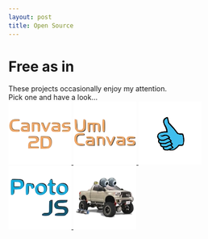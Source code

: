 ```yaml
---
layout: post
title: Open Source
---
```


<div class="orbit menu">
  <div class="orbit info">
    <h1>Free as in</h1>
    These projects occasionally enjoy my attention.<br>
    Pick one and have a look...
  </div>

  <a href="http://canvas2d.org">
    <img src="/images/sections/canvas2d.png" class="orbit item"
         title="Canvas2D" data-description="Turning the basic HTML5 canvas element in an shape-oriented, interactive diagram editor.">
  </a>

  <a href="http://umlcanvas.org">
    <img src="/images/sections/umlcanvas.png" class="orbit item"
         title="UmlCanvas" data-description="A full-fletched UML editor, built on top of Canvas2D.">
  </a>

  <a href="http://jsture.org">
    <img src="/images/sections/jsture.png" class="orbit item"
         title="jsture" data-description="An experiment to bring basic gesture recognition to any webpage.">
  </a>

  <a href="http://protojs.org">
    <img src="/images/sections/protojs.png" class="orbit item"
         title="ProtoJS" data-description="My own small Javascript framework ... not focusing on the browser.">
  </a>

  <a href="http://project-autobot.blogspot.com">
    <img src="/images/sections/project-autobot.png" class="orbit item"
         title="Project AutoBot" data-description="The answer to the question 'Can I build an AUTOnomous roBOT, using some basic components...">
  </a>

</div>
